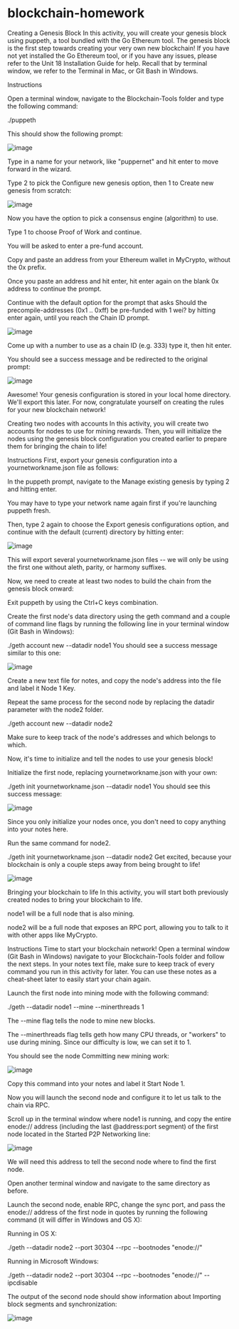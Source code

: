 # blockchain-homework
Creating a Genesis Block
In this activity, you will create your genesis block using puppeth, a tool bundled with the Go Ethereum tool.
The genesis block is the first step towards creating your very own new blockchain!
If you have not yet installed the Go Ethereum tool, or if you have any issues, please refer to the Unit 18 Installation Guide for help.
Recall that by terminal window, we refer to the Terminal in Mac, or Git Bash in Windows.

Instructions

Open a terminal window, navigate to the Blockchain-Tools folder and type the following command:

./puppeth

This should show the following prompt:

![image](https://user-images.githubusercontent.com/84012921/133360838-e0c51be8-f197-4437-8f52-0cbbdf1e3925.png)



Type in a name for your network, like "puppernet" and hit enter to move forward in the wizard.


Type 2 to pick the Configure new genesis option, then 1 to Create new genesis from scratch:

![image](https://user-images.githubusercontent.com/84012921/133360852-7d041ce3-9fa1-4bd8-baed-e13e9f0ec4dc.png)


Now you have the option to pick a consensus engine (algorithm) to use.

Type 1 to choose Proof of Work and continue.

You will be asked to enter a pre-fund account.


Copy and paste an address from your Ethereum wallet in MyCrypto, without the 0x prefix.


Once you paste an address and hit enter, hit enter again on the blank 0x address to continue the prompt.


Continue with the default option for the prompt that asks Should the precompile-addresses (0x1 .. 0xff) be pre-funded with 1 wei? by hitting enter again,
until you reach the Chain ID prompt.

![image](https://user-images.githubusercontent.com/84012921/133360868-99a05a4f-4ccd-4856-97f6-fb9c3730178c.png)



Come up with a number to use as a chain ID (e.g. 333) type it, then hit enter.

You should see a success message and be redirected to the original prompt:

![image](https://user-images.githubusercontent.com/84012921/133360877-cf62eca6-fbf7-4215-8376-6f9e846444e3.png)


Awesome! Your genesis configuration is stored in your local home directory.
We'll export this later. For now, congratulate yourself on creating the rules for your new blockchain network!



Creating two nodes with accounts
In this activity, you will create two accounts for nodes to use for mining rewards.
Then, you will initialize the nodes using the genesis block configuration you created earlier to prepare them for bringing the chain to life!

Instructions
First, export your genesis configuration into a yournetworkname.json file as follows:


In the puppeth prompt, navigate to the Manage existing genesis by typing 2 and hitting enter.


You may have to type your network name again first if you're launching puppeth fresh.


Then, type 2 again to choose the Export genesis configurations option, and continue with the default (current) directory by hitting enter:

![image](https://user-images.githubusercontent.com/84012921/133360962-dce35cf3-d360-49ed-a3b5-35159109ab9e.png)



This will export several yournetworkname.json files -- we will only be using the first one without aleth, parity, or harmony suffixes.

Now, we need to create at least two nodes to build the chain from the genesis block onward:


Exit puppeth by using the Ctrl+C keys combination.


Create the first node's data directory using the geth command and a couple of command line flags by running the following line in your terminal window (Git Bash in Windows):


./geth account new --datadir node1
You should see a success message similar to this one:

![image](https://user-images.githubusercontent.com/84012921/133360975-3ccc0745-838e-4c5b-bcd3-9125f2f9c965.png)


Create a new text file for notes, and copy the node's address into the file and label it Node 1 Key.


Repeat the same process for the second node by replacing the datadir parameter with the node2 folder.


./geth account new --datadir node2

Make sure to keep track of the node's addresses and which belongs to which.

Now, it's time to initialize and tell the nodes to use your genesis block!

Initialize the first node, replacing yournetworkname.json with your own:

./geth init yournetworkname.json --datadir node1
You should see this success message:

![image](https://user-images.githubusercontent.com/84012921/133361047-e5a0c1dc-8c53-411b-bf90-786cba3477ea.png)


Since you only initialize your nodes once, you don't need to copy anything into your notes here.


Run the same command for node2.


./geth init yournetworkname.json --datadir node2
Get excited, because your blockchain is only a couple steps away from being brought to life!

![image](https://user-images.githubusercontent.com/84012921/133356601-77659c48-5986-4be8-85d8-7233ee38a548.png)

Bringing your blockchain to life
In this activity, you will start both previously created nodes to bring your blockchain to life.


node1 will be a full node that is also mining.


node2 will be a full node that exposes an RPC port, allowing you to talk to it with other apps like MyCrypto.



Instructions
Time to start your blockchain network! Open a terminal window (Git Bash in Windows) navigate to your Blockchain-Tools folder and follow the next steps.
In your notes text file, make sure to keep track of every command you run in this activity for later. You can use these notes as a cheat-sheet later to easily start your chain again.

Launch the first node into mining mode with the following command:

./geth --datadir node1 --mine --minerthreads 1


The --mine flag tells the node to mine new blocks.


The --minerthreads flag tells geth how many CPU threads, or "workers" to use during mining. Since our difficulty is low, we can set it to 1.


You should see the node Committing new mining work:

![image](https://user-images.githubusercontent.com/84012921/133361268-f7d9b04b-47cf-46d3-8b9c-dc4e5e741aec.png)


Copy this command into your notes and label it Start Node 1.

Now you will launch the second node and configure it to let us talk to the chain via RPC.

Scroll up in the terminal window where node1 is running, and copy the entire enode:// address (including the last @address:port segment) of the first node located in the Started P2P Networking line:


![image](https://user-images.githubusercontent.com/84012921/133361286-71676a5c-41a0-45a6-9b50-a363b44ddd6b.png)



We will need this address to tell the second node where to find the first node.


Open another terminal window and navigate to the same directory as before.


Launch the second node, enable RPC, change the sync port, and pass the enode:// address of the first node in quotes by running the following command (it will differ in Windows and OS X):


Running in OS X:


./geth --datadir node2 --port 30304 --rpc --bootnodes "enode://<replace with node1 enode address>"

Running in Microsoft Windows:

./geth --datadir node2 --port 30304 --rpc --bootnodes "enode://<replace with node1 enode address>" --ipcdisable

The output of the second node should show information about Importing block segments and synchronization:

![image](https://user-images.githubusercontent.com/84012921/133361306-7763b00f-3fbe-4011-bc21-e58c92ab53f7.png)


